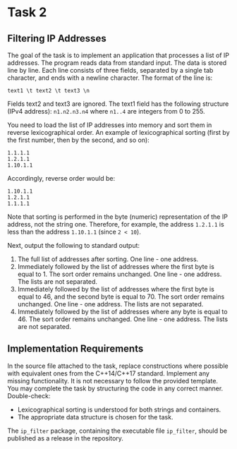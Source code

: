# Task 2
## Filtering IP Addresses

The goal of the task is to implement an application that processes a list of IP addresses.
The program reads data from standard input. The data is stored line by line. Each line consists of three fields, separated by a single tab character, and ends with a newline character. The format of the line is:

`text1 \t text2 \t text3 \n`

Fields text2 and text3 are ignored. The text1 field has the following structure (IPv4 address): `n1.n2.n3.n4` where `n1..4` are integers from 0 to 255.

You need to load the list of IP addresses into memory and sort them in reverse lexicographical order. An example of lexicographical sorting (first by the first number, then by the second, and so on):
```
1.1.1.1
1.2.1.1
1.10.1.1
```

Accordingly, reverse order would be:
```
1.10.1.1
1.2.1.1
1.1.1.1
```

Note that sorting is performed in the byte (numeric) representation of the IP address, not the string one. Therefore, for example, the address `1.2.1.1` is less than the address `1.10.1.1` (since `2 < 10`).

Next, output the following to standard output:

1. The full list of addresses after sorting. One line - one address.
2. Immediately followed by the list of addresses where the first byte is equal to 1. The sort order remains unchanged. One line - one address. The lists are not separated.
3. Immediately followed by the list of addresses where the first byte is equal to 46, and the second byte is equal to 70. The sort order remains unchanged. One line - one address. The lists are not separated.
4. Immediately followed by the list of addresses where any byte is equal to 46. The sort order remains unchanged. One line - one address. The lists are not separated.

## Implementation Requirements

In the source file attached to the task, replace constructions where possible with equivalent ones from the C++14/C++17 standard. Implement any missing functionality. It is not necessary to follow the provided template. You may complete the task by structuring the code in any correct manner.
Double-check:

* Lexicographical sorting is understood for both strings and containers.
* The appropriate data structure is chosen for the task.

The `ip_filter` package, containing the executable file `ip_filter`, should be published as a release in the repository.
